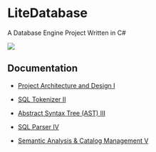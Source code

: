 ﻿# LiteDatabase

A Database Engine Project Written in C#

![](https://cdn.jsdelivr.net/gh/DyingDown/img-host-repo/202509181950059.png)


## Documentation

- [Project Architecture and Design Ⅰ](https://dyingdown.github.io/2025/09/15/Database-Engine-Project-Project-Architecture-and-Design-I/)

- [SQL Tokenizer Ⅱ](https://dyingdown.github.io/2025/09/18/Database-Engine-Project-SQL-Tokenizer-%E2%85%A1/)

- [Abstract Syntax Tree (AST) Ⅲ](https://dyingdown.github.io/2025/09/18/Database-Engine-Project-Abstract-Syntax-Tree-AST-%E2%85%A2/)

- [SQL Parser Ⅳ](https://dyingdown.github.io/2025/09/18/Database-Engine-Project-SQL-Parser-%E2%85%A3/)

- [Semantic Analysis & Catalog Management Ⅴ](https://dyingdown.github.io/2025/09/23/Database-Engine-Project-Semantic-Analysis-Catalog-Management-%E2%85%A4/)